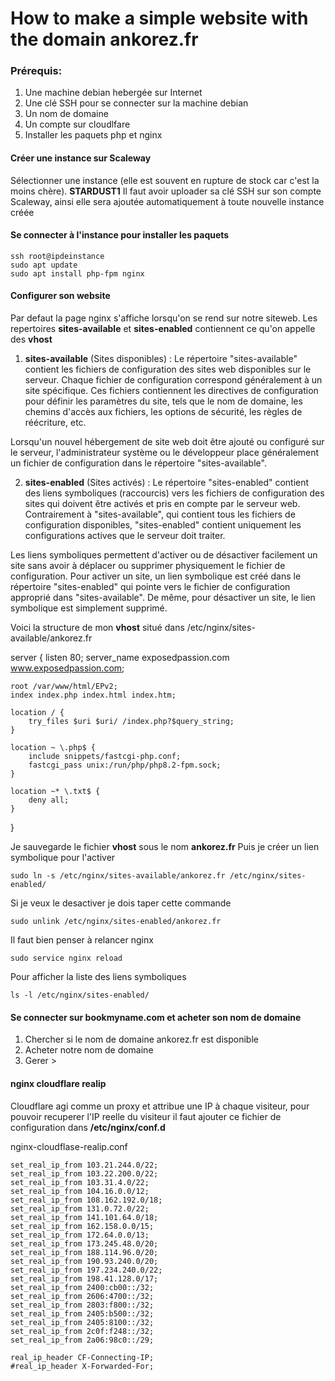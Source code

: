 # How to make a simple website with the domain ankorez.fr

### Prérequis: 

 1. Une machine debian hebergée sur Internet
 2. Une clé SSH pour se connecter sur la machine debian
 3. Un nom de domaine
 4. Un compte sur cloudlfare
 5. Installer les paquets php et nginx

#### Créer une instance sur Scaleway
Sélectionner une instance (elle est souvent en rupture de stock car c'est la moins chère).
**STARDUST1**
Il faut avoir uploader sa clé SSH sur son compte Scaleway, ainsi elle sera ajoutée automatiquement à toute nouvelle instance créée
#### Se connecter à l'instance pour installer les paquets

    ssh root@ipdeinstance
    sudo apt update
    sudo apt install php-fpm nginx
#### Configurer son website
Par defaut la page nginx s'affiche lorsqu'on se rend sur notre siteweb.
Les repertoires **sites-available** et **sites-enabled** contiennent ce qu'on appelle des **vhost**
1.  **sites-available** (Sites disponibles) : Le répertoire "sites-available" contient les fichiers de configuration des sites web disponibles sur le serveur. Chaque fichier de configuration correspond généralement à un site spécifique. Ces fichiers contiennent les directives de configuration pour définir les paramètres du site, tels que le nom de domaine, les chemins d'accès aux fichiers, les options de sécurité, les règles de réécriture, etc.

Lorsqu'un nouvel hébergement de site web doit être ajouté ou configuré sur le serveur, l'administrateur système ou le développeur place généralement un fichier de configuration dans le répertoire "sites-available".

2.  **sites-enabled** (Sites activés) : Le répertoire "sites-enabled" contient des liens symboliques (raccourcis) vers les fichiers de configuration des sites qui doivent être activés et pris en compte par le serveur web. Contrairement à "sites-available", qui contient tous les fichiers de configuration disponibles, "sites-enabled" contient uniquement les configurations actives que le serveur doit traiter.

Les liens symboliques permettent d'activer ou de désactiver facilement un site sans avoir à déplacer ou supprimer physiquement le fichier de configuration. Pour activer un site, un lien symbolique est créé dans le répertoire "sites-enabled" qui pointe vers le fichier de configuration approprié dans "sites-available". De même, pour désactiver un site, le lien symbolique est simplement supprimé.

Voici la structure de mon **vhost** situé dans /etc/nginx/sites-available/ankorez.fr

server {
    listen 80;
    server_name exposedpassion.com www.exposedpassion.com;

    root /var/www/html/EPv2;
    index index.php index.html index.htm;

    location / {
        try_files $uri $uri/ /index.php?$query_string;
    }

    location ~ \.php$ {
        include snippets/fastcgi-php.conf;
        fastcgi_pass unix:/run/php/php8.2-fpm.sock;
    }

    location ~* \.txt$ {
        deny all;
    }

}


Je sauvegarde le fichier **vhost** sous le nom **ankorez.fr**
Puis je créer un lien symbolique pour l'activer

    sudo ln -s /etc/nginx/sites-available/ankorez.fr /etc/nginx/sites-enabled/

Si je veux le desactiver je dois taper cette commande

    sudo unlink /etc/nginx/sites-enabled/ankorez.fr
Il faut bien penser à relancer nginx

    sudo service nginx reload
Pour afficher la liste des liens symboliques

    ls -l /etc/nginx/sites-enabled/
#### Se connecter sur bookmyname.com et acheter son nom de domaine

 1. Chercher si le nom de domaine ankorez.fr est disponible
 2. Acheter notre nom de domaine
 3. Gerer > 

#### nginx cloudflare realip
Cloudflare agi comme un proxy et attribue une IP à chaque visiteur, pour pouvoir recuperer l'IP reelle du visiteur il faut ajouter ce fichier de configuration dans **/etc/nginx/conf.d**

nginx-cloudflase-realip.conf

    set_real_ip_from 103.21.244.0/22;
    set_real_ip_from 103.22.200.0/22;
    set_real_ip_from 103.31.4.0/22;
    set_real_ip_from 104.16.0.0/12;
    set_real_ip_from 108.162.192.0/18;
    set_real_ip_from 131.0.72.0/22;
    set_real_ip_from 141.101.64.0/18;
    set_real_ip_from 162.158.0.0/15;
    set_real_ip_from 172.64.0.0/13;
    set_real_ip_from 173.245.48.0/20;
    set_real_ip_from 188.114.96.0/20;
    set_real_ip_from 190.93.240.0/20;
    set_real_ip_from 197.234.240.0/22;
    set_real_ip_from 198.41.128.0/17;
    set_real_ip_from 2400:cb00::/32;
    set_real_ip_from 2606:4700::/32;
    set_real_ip_from 2803:f800::/32;
    set_real_ip_from 2405:b500::/32;
    set_real_ip_from 2405:8100::/32;
    set_real_ip_from 2c0f:f248::/32;
    set_real_ip_from 2a06:98c0::/29;

    real_ip_header CF-Connecting-IP;
    #real_ip_header X-Forwarded-For;
